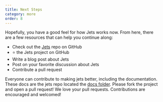 ```yaml
---
title: Next Steps
category: more
order: 8
---
```


Hopefully, you have a good feel for how Jets works now. From here, there are a few resources that can help you continue along:

* Check out the [Jets](https://github.com/rubyonjets/jets) repo on GitHub
* ⭐️ the Jets project on GitHub
* Write a blog post about Jets
* Post on your favorite discussion about Jets
* Contribute a pull request

Everyone can contribute to making jets better, including the documentation. These docs are the jets repo located the [docs folder](https://github.com/rubyonjets/jets/tree/master/docs). Please fork the project and open a pull request!  We love your pull requests. Contributions are encouraged and welcomed!

